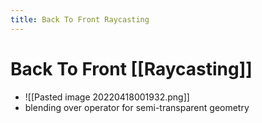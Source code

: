 ```yaml
---
title: Back To Front Raycasting
---
```


# Back To Front [[Raycasting]]
- ![[Pasted image 20220418001932.png]]
- blending over operator for semi-transparent geometry












